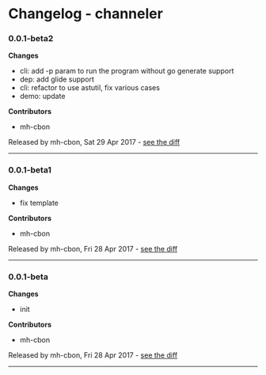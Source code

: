 # Changelog - channeler

### 0.0.1-beta2

__Changes__

- cli: add -p param to run the program without go generate support
- dep: add glide support
- cli: refactor to use astutil, fix various cases
- demo: update

__Contributors__

- mh-cbon

Released by mh-cbon, Sat 29 Apr 2017 -
[see the diff](https://github.com/mh-cbon/channeler/compare/0.0.1-beta1...0.0.1-beta2#diff)
______________

### 0.0.1-beta1

__Changes__

- fix template

__Contributors__

- mh-cbon

Released by mh-cbon, Fri 28 Apr 2017 -
[see the diff](https://github.com/mh-cbon/channeler/compare/0.0.1-beta...0.0.1-beta1#diff)
______________

### 0.0.1-beta

__Changes__

- init

__Contributors__

- mh-cbon

Released by mh-cbon, Fri 28 Apr 2017 -
[see the diff](https://github.com/mh-cbon/channeler/compare/d1c9b5280387dfe1840916f9551818e7488499f3...0.0.1-beta#diff)
______________


